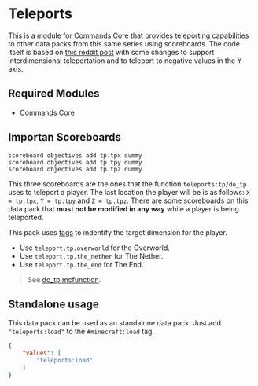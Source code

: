 # Teleports

This is a module for [Commands Core](https://github.com/vic797/commands-series/tree/main/core) that provides teleporting capabilities to other data packs from this same series using scoreboards. The code itself is based on [this reddit post](https://www.reddit.com/r/MinecraftCommands/comments/dckqlu/teleport_to_scoreboard_values/) with some changes to support interdimensional teleportation and to teleport to negative values in the Y axis.

## Required Modules

* [Commands Core](https://github.com/vic797/commands-series/tree/main/core)

## Importan Scoreboards

```mcfunction
scoreboard objectives add tp.tpx dummy
scoreboard objectives add tp.tpy dummy
scoreboard objectives add tp.tpz dummy
```

This three scoreboards are the ones that the function `teleports:tp/do_tp` uses to teleport a player. The last location the player will be is as follows: `X = tp.tpx`, `Y = tp.tpy` and `Z = tp.tpz`. There are some scoreboards on this data pack that **must not be modified in any way** while a player is being teleported.

This pack uses [tags](https://minecraft.fandom.com/wiki/Commands/tag) to indentify the target dimension for the player.

* Use `teleport.tp.overworld` for the Overworld.
* Use `teleport.tp.the_nether` for The Nether.
* Use `teleport.tp.the_end` for The End.

> See [do_tp.mcfunction](https://github.com/vic797/commands-series/blob/main/teleports/data/teleports/functions/tp/do_tp.mcfunction).

## Standalone usage

This data pack can be used as an standalone data pack. Just add `"teleports:load"` to the `#minecraft:load` tag.

```json
{
    "values": [
        "teleports:load"
    ]
}
```